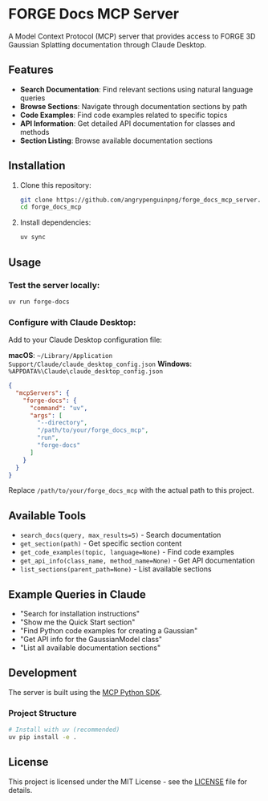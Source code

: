 # FORGE Docs MCP Server

A Model Context Protocol (MCP) server that provides access to FORGE 3D Gaussian Splatting documentation through Claude Desktop.

## Features

- **Search Documentation**: Find relevant sections using natural language queries
- **Browse Sections**: Navigate through documentation sections by path
- **Code Examples**: Find code examples related to specific topics
- **API Information**: Get detailed API documentation for classes and methods
- **Section Listing**: Browse available documentation sections

## Installation

1. Clone this repository:
   ```bash
   git clone https://github.com/angrypenguinpng/forge_docs_mcp_server.git
   cd forge_docs_mcp
   ```

2. Install dependencies:
   ```bash
   uv sync
   ```

## Usage

### Test the server locally:
```bash
uv run forge-docs
```

### Configure with Claude Desktop:

Add to your Claude Desktop configuration file:

**macOS**: `~/Library/Application Support/Claude/claude_desktop_config.json`
**Windows**: `%APPDATA%\Claude\claude_desktop_config.json`

```json
{
  "mcpServers": {
    "forge-docs": {
      "command": "uv",
      "args": [
        "--directory",
        "/path/to/your/forge_docs_mcp",
        "run",
        "forge-docs"
      ]
    }
  }
}
```

Replace `/path/to/your/forge_docs_mcp` with the actual path to this project.

## Available Tools

- `search_docs(query, max_results=5)` - Search documentation
- `get_section(path)` - Get specific section content
- `get_code_examples(topic, language=None)` - Find code examples
- `get_api_info(class_name, method_name=None)` - Get API documentation
- `list_sections(parent_path=None)` - List available sections

## Example Queries in Claude

- "Search for installation instructions"
- "Show me the Quick Start section"
- "Find Python code examples for creating a Gaussian"
- "Get API info for the GaussianModel class"
- "List all available documentation sections"

## Development

The server is built using the [MCP Python SDK](https://github.com/modelcontextprotocol/python-sdk).

### Project Structure

```bash
# Install with uv (recommended)
uv pip install -e .
```

## License

This project is licensed under the MIT License - see the [LICENSE](LICENSE) file for details.
